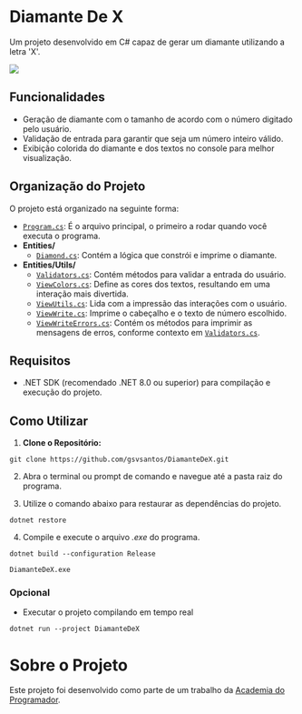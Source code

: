 # Diamante De X
Um projeto desenvolvido em C# capaz de gerar um diamante utilizando a letra 'X'.

![](https://i.imgur.com/60WDnss.gif)

## Funcionalidades
- Geração de diamante com o tamanho de acordo com o número digitado pelo usuário.
- Validação de entrada para garantir que seja um número inteiro válido.
- Exibição colorida do diamante e dos textos no console para melhor visualização.

## Organização do Projeto
O projeto está organizado na seguinte forma:

- [`Program.cs`](https://github.com/gsvsantos/DiamanteDeX/blob/master/DiamanteDeX/Program.cs): É o arquivo principal, o primeiro a rodar quando você executa o programa.
- **Entities/**
  - [`Diamond.cs`](https://github.com/gsvsantos/DiamanteDeX/blob/master/DiamanteDeX/Entities/Diamond.cs): Contém a lógica que constrói e imprime o diamante.
- **Entities/Utils/**
  - [`Validators.cs`](https://github.com/gsvsantos/DiamanteDeX/blob/master/DiamanteDeX/Entities/Utils/Validators.cs): Contém métodos para validar a entrada do usuário.
  - [`ViewColors.cs`](https://github.com/gsvsantos/DiamanteDeX/blob/master/DiamanteDeX/Entities/Utils/ViewColors.cs): Define as cores dos textos, resultando em uma interação mais divertida.
  - [`ViewUtils.cs`](https://github.com/gsvsantos/DiamanteDeX/blob/master/DiamanteDeX/Entities/Utils/ViewUtils.cs): Lida com a impressão das interações com o usuário.
  - [`ViewWrite.cs`](https://github.com/gsvsantos/DiamanteDeX/blob/master/DiamanteDeX/Entities/Utils/ViewWrite.cs): Imprime o cabeçalho e o texto de número escolhido.
  - [`ViewWriteErrors.cs`](https://github.com/gsvsantos/DiamanteDeX/blob/master/DiamanteDeX/Entities/Utils/ViewWriteErrors.cs): Contém os métodos para imprimir as mensagens de erros, conforme contexto em [`Validators.cs`](https://github.com/gsvsantos/DiamanteDeX/blob/master/DiamanteDeX/Entities/Utils/Validators.cs).

## Requisitos
- .NET SDK (recomendado .NET 8.0 ou superior) para compilação e execução do projeto.

## Como Utilizar
1. **Clone o Repositório:**
```
git clone https://github.com/gsvsantos/DiamanteDeX.git
```

2. Abra o terminal ou prompt de comando e navegue até a pasta raiz do programa.

3. Utilize o comando abaixo para restaurar as dependências do projeto.
```
dotnet restore
```

4. Compile e execute o arquivo *.exe* do programa.
```
dotnet build --configuration Release
```
```
DiamanteDeX.exe
```

### Opcional
- Executar o projeto compilando em tempo real
```
dotnet run --project DiamanteDeX
```

# Sobre o Projeto

Este projeto foi desenvolvido como parte de um trabalho da [Academia do Programador](https://www.instagram.com/academiadoprogramador/).
